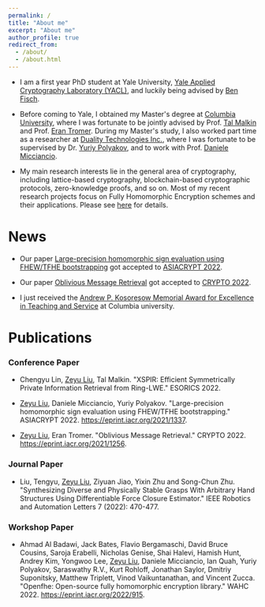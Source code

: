 ```yaml
---
permalink: /
title: "About me"
excerpt: "About me"
author_profile: true
redirect_from: 
  - /about/
  - /about.html
---
```


- I am a first year PhD student at Yale University, [Yale Applied Cryptography Laboratory (YACL)](http://yacl.cs.yale.edu/), and luckily being advised by [Ben Fisch](https://sites.google.com/site/benafisch).

- Before coming to Yale, I obtained my Master's degree at [Columbia University](https://www.columbia.edu/), where I was fortunate to be jointly advised by Prof. [Tal Malkin](http://www.cs.columbia.edu/~tal/) and Prof. [Eran Tromer](https://www.tau.ac.il/~tromer/). During my Master's study, I also worked part time as a researcher at [Duality Technologies Inc.](https://dualitytech.com/), where I was fortunate to be supervised by Dr. [Yuriy Polyakov](https://ypolyakov.gitlab.io/), and to work with Prof. [Daniele Micciancio](https://cseweb.ucsd.edu/~daniele/).

- My main research interests lie in the general area of cryptography, including lattice-based cryptography, blockchain-based cryptographic protocols, zero-knowledge proofs, and so on. Most of my recent research projects focus on Fully Homomorphic Encryption schemes and their applications. Please see [here](https://zeyuthomasliu.github.io/publications/) for details.

# News

- Our paper [Large-precision homomorphic sign evaluation using FHEW/TFHE bootstrapping](https://eprint.iacr.org/2021/133) got accepted to [ASIACRYPT 2022](https://asiacrypt.iacr.org/2022/).

- Our paper [Oblivious Message Retrieval](https://eprint.iacr.org/2021/1256) got accepted to [CRYPTO 2022](https://crypto.iacr.org/2022/).

- I just received the [Andrew P. Kosoresow Memorial Award for Excellence in Teaching and Service](https://www.cs.columbia.edu/2017/top-students-in-computer-science-receive-awards/) at Columbia university.

<!-- - I am joining the [Yale Applied Cryptography Laboratory (YACL)](http://yacl.cs.yale.edu/) starting fall 2022 as a Ph.D. student! Already met the amazing co-directors of YACL, [Ben Fisch](https://sites.google.com/site/benafisch) and [Charalampos (Babis) Papamanthou](https://www.cs.yale.edu/homes/cpap/). Looking forward to meeting and working with other members! -->

<!-- - [Our paper about symmetric PIR](https://zeyuthomasliu.github.io/publications/paper3XSPIR) got accepted to [ESORICS 2022](https://esorics2022.compute.dtu.dk/). -->

<!-- - I recently received a [scholarship](https://grants.zfnd.org/proposals/470030928) from [Zcash Open Major Grants (ZOMG)](https://zcashomg.org/) to support the sixth year of my PhD program. -->

# Publications

### Conference Paper

- Chengyu Lin, <u>Zeyu Liu</u>, Tal Malkin. "XSPIR: Efficient Symmetrically Private Information Retrieval from Ring-LWE." ESORICS 2022.

- <u>Zeyu Liu</u>, Daniele Micciancio, Yuriy Polyakov. "Large-precision homomorphic sign evaluation using FHEW/TFHE bootstrapping." ASIACRYPT 2022. https://eprint.iacr.org/2021/1337.

- <u>Zeyu Liu</u>, Eran Tromer. "Oblivious Message Retrieval." CRYPTO 2022. https://eprint.iacr.org/2021/1256.

### Journal Paper

- Liu, Tengyu, <u>Zeyu Liu</u>, Ziyuan Jiao, Yixin Zhu and Song-Chun Zhu. "Synthesizing Diverse and Physically Stable Grasps With Arbitrary Hand Structures Using Differentiable Force Closure Estimator." IEEE Robotics and Automation Letters 7 (2022): 470-477.

### Workshop Paper

- Ahmad Al Badawi, Jack Bates, Flavio Bergamaschi, David Bruce Cousins, Saroja Erabelli, Nicholas Genise, Shai Halevi, Hamish Hunt, Andrey Kim, Yongwoo Lee, <u>Zeyu Liu</u>, Daniele Micciancio, Ian Quah, Yuriy Polyakov, Saraswathy R.V., Kurt Rohloff, Jonathan Saylor, Dmitriy Suponitsky, Matthew Triplett, Vinod Vaikuntanathan, and Vincent Zucca. "Openfhe: Open-source fully homomorphic encryption library." WAHC 2022. https://eprint.iacr.org/2022/915.

<!-- ### Preprints -->

<!-- # Acknowledgement

- Sincerely and deeply thank every other school that sent me an offer for my Ph.D. applications. The application process is tough and stressful for a majority of applicants (surely including me). The emails containing interviews and offers were particularly reassuring. Special thanks to [Riad](https://wahby.net/), [Elaine](http://elaineshi.com/) and [Aayush](https://sites.google.com/view/aayushjain/home) at CMU for their patience and constant help during my application and deicison process. -->